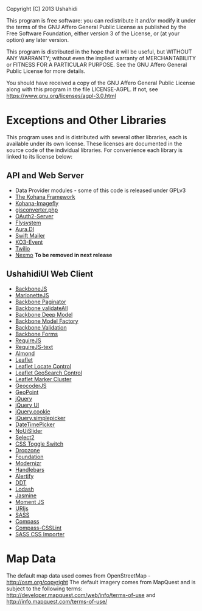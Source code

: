 Copyright (C) 2013 Ushahidi

This program is free software: you can redistribute it and/or modify
it under the terms of the GNU Affero General Public License as published by
the Free Software Foundation, either version 3 of the License, or
(at your option) any later version.

This program is distributed in the hope that it will be useful,
but WITHOUT ANY WARRANTY; without even the implied warranty of
MERCHANTABILITY or FITNESS FOR A PARTICULAR PURPOSE.  See the
GNU Affero General Public License for more details.

You should have received a copy of the GNU Affero General Public
License along with this program in the file LICENSE-AGPL.  If not,
see <https://www.gnu.org/licenses/agpl-3.0.html>

Exceptions and Other Libraries
==============================

This program uses and is distributed with several other libraries,
each is available under its own license. These licenses are documented
in the source code of the individual libraries. For convenience each
library is linked to its license below:

## API and Web Server
* Data Provider modules - some of this code is released under GPLv3
* [The Kohana Framework](http://kohanaframework.org/license)
* [Kohana-Imagefly](https://github.com/Bodom78/kohana-imagefly/blob/master/LICENSE)
* [gisconverter.php](https://github.com/arenevier/gisconverter.php/blob/master/copying.txt)
* [OAuth2-Server](https://github.com/thephpleague/oauth2-server/blob/develop/license.txt)
* [Flysystem](https://github.com/thephpleague/flysystem/blob/master/LICENSE)
* [Aura.DI](https://github.com/auraphp/Aura.Di/blob/develop-2/LICENSE)
* [Swift Mailer](https://github.com/swiftmailer/swiftmailer/blob/master/LICENSE)
* [KO3-Event](https://github.com/dkobia/KO3-Event/blob/master/README.md)
* [Twilio](https://github.com/twilio/twilio-php/blob/master/LICENSE)
* [Nexmo](https://github.com/prawnsalad/Nexmo-PHP-lib) **To be removed in next release**

## UshahidiUI Web Client
* [BackboneJS](https://github.com/jashkenas/backbone/blob/master/LICENSE)
* [MarionetteJS](http://mutedsolutions.mit-license.org/)
* [Backbone Paginator](https://github.com/backbone-paginator/backbone.paginator/blob/master/LICENSE-MIT)
* [Backbone validateAll](https://github.com/gfranko/Backbone.validateAll/blob/master/LICENSE-MIT)
* [Backbone Deep Model](https://github.com/powmedia/backbone-deep-model/blob/master/LICENSE)
* [Backbone Model Factory](https://github.com/misteroneill/backbone-model-factory/blob/master/LICENSE)
* [Backbone Validation](http://thedersen.mit-license.org/)
* [Backbone Forms](https://github.com/powmedia/backbone-forms/blob/master/LICENSE)
* [RequireJS](https://github.com/jrburke/requirejs/blob/master/LICENSE)
* [RequireJS-text](https://github.com/requirejs/text/blob/master/LICENSE)
* [Almond](https://github.com/jrburke/almond/blob/master/LICENSE)
* [Leaflet](https://github.com/Leaflet/Leaflet/blob/master/LICENSE)
* [Leaflet Locate Control](https://github.com/domoritz/leaflet-locatecontrol)
* [Leaflet GeoSearch Control](https://github.com/smeijer/L.GeoSearch/blob/master/LICENSE)
* [Leaflet Marker Cluster](https://github.com/Leaflet/Leaflet.markercluster/blob/master/MIT-LICENCE.txt)
* [GeocoderJS](https://github.com/geocoder-php/geocoder-js/blob/master/LICENSE)
* [GeoPoint](https://github.com/davidwood/node-geopoint/blob/master/LICENSE)
* [jQuery](https://github.com/jquery/jquery/blob/master/MIT-LICENSE.txt)
* [jQuery UI](https://github.com/jquery/jquery-ui/blob/master/MIT-LICENSE.txt)
* [jQuery.cookie](https://github.com/carhartl/jquery-cookie/blob/master/MIT-LICENSE.txt)
* [jQuery.simplepicker](https://github.com/ushahidi/jquery-simplepicker/blob/master/README.md#copyright-and-license)
* [DateTimePicker](https://github.com/xdan/datetimepicker/blob/master/MIT-LICENSE.txt)
* [NoUiSlider](https://github.com/leongersen/noUiSlider/blob/master/README.md#nouislider)
* [Select2](https://github.com/ivaynberg/select2/blob/master/LICENSE)
* [CSS Toggle Switch](https://github.com/ghinda/css-toggle-switch/blob/gh-pages/LICENSE.txt)
* [Dropzone](https://github.com/enyo/dropzone/blob/master/readme.md#license)
* [Foundation](https://github.com/zurb/foundation/blob/master/LICENSE)
* [Modernizr](http://modernizr.com/license/)
* [Handlebars](https://github.com/wycats/handlebars.js/blob/master/LICENSE)
* [Alertify](http://www.opensource.org/licenses/MIT)
* [DDT](https://github.com/deviantART/ddt/blob/master/LICENSES.txt)
* [Lodash](https://github.com/lodash/lodash/blob/master/LICENSE.txt)
* [Jasmine](https://github.com/pivotal/jasmine/blob/master/MIT.LICENSE)
* [Moment JS](https://github.com/moment/moment/blob/develop/LICENSE)
* [URIjs](https://github.com/medialize/URI.js#license)
* [SASS](http://sass-lang.com/documentation/file.MIT-LICENSE.html)
* [Compass](https://github.com/chriseppstein/compass/blob/stable/LICENSE.markdown)
* [Compass-CSSLint](https://github.com/Comcast/compass-csslint/blob/master/LICENSE)
* [SASS CSS Importer](https://github.com/chriseppstein/sass-css-importer)

Map Data
========

The default map data used comes from OpenStreetMap - <http://osm.org/copyright>
The default imagery comes from MapQuest and is subject to the following terms: <http://developer.mapquest.com/web/info/terms-of-use> and <http://info.mapquest.com/terms-of-use/>
